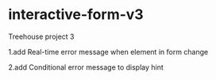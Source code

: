 # interactive-form-v3
 Treehouse project 3

1.add Real-time error message when element in form change

2.add Conditional error message to display hint 